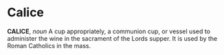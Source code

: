 # Calice

**CALICE**, _noun_ A cup appropriately, a communion cup, or vessel used to administer the wine in the sacrament of the Lords supper. It is used by the Roman Catholics in the mass.